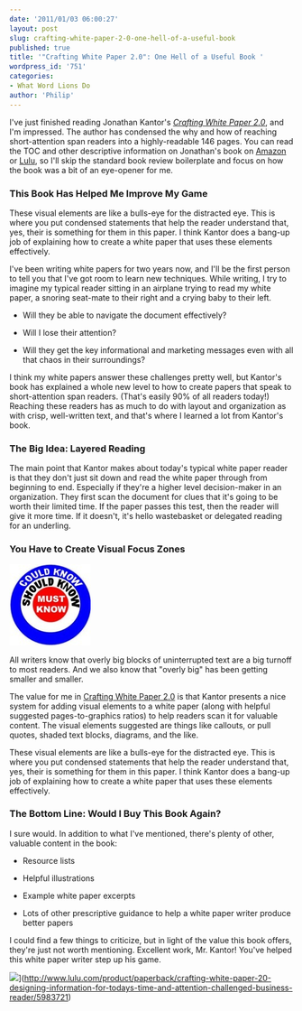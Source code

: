 ```yaml
---
date: '2011/01/03 06:00:27'
layout: post
slug: crafting-white-paper-2-0-one-hell-of-a-useful-book
published: true
title: '"Crafting White Paper 2.0": One Hell of a Useful Book '
wordpress_id: '751'
categories:
- What Word Lions Do
author: 'Philip'
---
```


I've just finished reading Jonathan Kantor's _[Crafting White Paper 2.0](http://www.amazon.com/Crafting-White-Paper-2-0-Attention-Challenged/dp/0557163242)_, and I'm impressed. The author has condensed the why and how of reaching short-attention span readers into a highly-readable 146 pages. You can read the TOC and other descriptive information on Jonathan's book on [Amazon](http://www.amazon.com/Crafting-White-Paper-2-0-Attention-Challenged/dp/0557163242) or [Lulu](http://www.lulu.com/product/paperback/crafting-white-paper-20-designing-information-for-todays-time-and-attention-challenged-business-reader/5983721), so I'll skip the standard book review boilerplate and focus on how the book was a bit of an eye-opener for me.


### This Book Has Helped Me Improve My Game


 These visual elements are like a bulls-eye for the distracted eye. This is where you put condensed statements that help the reader understand that, yes, their is something for them in this paper. I think Kantor does a bang-up job of explaining how to create a white paper that uses these elements effectively. 

I've been writing white papers for two years now, and I'll be the first person to tell you that I've got room to learn new techniques. While writing, I try to imagine my typical reader sitting in an airplane trying to read my white paper, a snoring seat-mate to their right and a crying baby to their left.



	
* Will they be able to navigate the document effectively?

	
* Will I lose their attention?

	
* Will they get the key informational and marketing messages even with all that chaos in their surroundings?


I think my white papers answer these challenges pretty well, but Kantor's book has explained a whole new level to how to create papers that speak to short-attention span readers. (That's easily 90% of all readers today!) Reaching these readers has as much to do with layout and organization as with crisp, well-written text, and that's where I learned a lot from Kantor's book.


### The Big Idea: Layered Reading


The main point that Kantor makes about today's typical white paper reader is that they don't just sit down and read the white paper through from beginning to end. Especially if they're a higher level decision-maker in an organization. They first scan the document for clues that it's going to be worth their limited time. If the paper passes this test, then the reader will give it more time. If it doesn't, it's hello wastebasket or delegated reading for an underling.


### You Have to Create Visual Focus Zones


![](/img/bullseye.jpeg)


All writers know that overly big blocks of uninterrupted text are a big turnoff to most readers. And we also know that "overly big" has been getting smaller and smaller.

The value for me in [Crafting White Paper 2.0](http://www.amazon.com/Crafting-White-Paper-2-0-Attention-Challenged/dp/0557163242) is that Kantor presents a nice system for adding visual elements to a white paper (along with helpful suggested pages-to-graphics ratios) to help readers scan it for valuable content. The visual elements suggested are things like callouts, or pull quotes, shaded text blocks, diagrams, and the like.

These visual elements are like a bulls-eye for the distracted eye. This is where you put condensed statements that help the reader understand that, yes, their is something for them in this paper. I think Kantor does a bang-up job of explaining how to create a white paper that uses these elements effectively.


### The Bottom Line: Would I Buy This Book Again?


I sure would. In addition to what I've mentioned, there's plenty of other, valuable content in the book:



	
* Resource lists

	
* Helpful illustrations

	
* Example white paper excerpts

	
* Lots of other prescriptive guidance to help a white paper writer produce better papers


I could find a few things to criticize, but in light of the value this book offers, they're just not worth mentioning. Excellent work, Mr. Kantor! You've helped this white paper writer step up his game.








![](http://static.lulu.com/product/paperback/crafting-white-paper-20-designing-information-for-todays-time-and-attention-challenged-business-reader/5983721/thumbnail/320)](http://www.lulu.com/product/paperback/crafting-white-paper-20-designing-information-for-todays-time-and-attention-challenged-business-reader/5983721)





